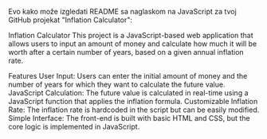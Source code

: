 
Evo kako može izgledati README sa naglaskom na JavaScript za tvoj GitHub projekat "Inflation Calculator":

Inflation Calculator
This project is a JavaScript-based web application that allows users to input an amount of money and calculate how much it will be worth after a certain number of years, based on a given annual inflation rate.

Features
User Input: Users can enter the initial amount of money and the number of years for which they want to calculate the future value.
JavaScript Calculation: The future value is calculated in real-time using a JavaScript function that applies the inflation formula.
Customizable Inflation Rate: The inflation rate is hardcoded in the script but can be easily modified.
Simple Interface: The front-end is built with basic HTML and CSS, but the core logic is implemented in JavaScript.
